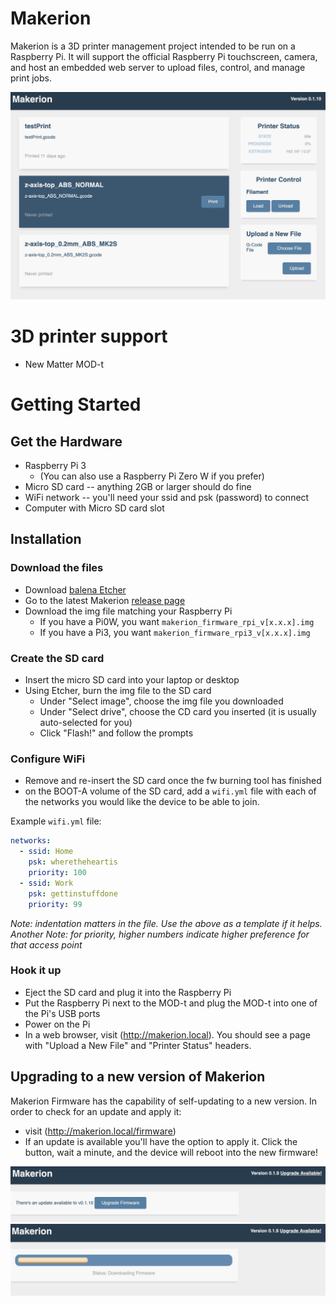 # Makerion

Makerion is a 3D printer management project intended to be run on a Raspberry Pi. It will support the official Raspberry Pi touchscreen, camera, and host an embedded web server to upload files, control, and manage print jobs.

![Screenshot](https://github.com/makerion/makerion/blob/master/images/Main.png)

# 3D printer support

* New Matter MOD-t

# Getting Started

## Get the Hardware

* Raspberry Pi 3
  * (You can also use a Raspberry Pi Zero W if you prefer)
* Micro SD card -- anything 2GB or larger should do fine
* WiFi network -- you'll need your ssid and psk (password) to connect
* Computer with Micro SD card slot

## Installation

### Download the files

* Download [balena Etcher](https://www.balena.io/etcher/)
* Go to the latest Makerion [release page](https://github.com/makerion/makerion/releases/latest)
* Download the img file matching your Raspberry Pi
  * If you have a Pi0W, you want `makerion_firmware_rpi_v[x.x.x].img`
  * If you have a Pi3, you want `makerion_firmware_rpi3_v[x.x.x].img`
  
### Create the SD card

* Insert the micro SD card into your laptop or desktop
* Using Etcher, burn the img file to the SD card
  * Under "Select image", choose the img file you downloaded
  * Under "Select drive", choose the CD card you inserted (it is usually auto-selected for you)
  * Click "Flash!" and follow the prompts
  
### Configure WiFi

* Remove and re-insert the SD card once the fw burning tool has finished
* on the BOOT-A volume of the SD card, add a `wifi.yml` file with each of the networks you would like the device to be able to join.

Example `wifi.yml` file:

```yaml
networks:
  - ssid: Home
    psk: wheretheheartis
    priority: 100
  - ssid: Work
    psk: gettinstuffdone
    priority: 99
```
_Note: indentation matters in the file. Use the above as a template if it helps._
_Another Note: for priority, higher numbers indicate higher preference for that access point_

### Hook it up

* Eject the SD card and plug it into the Raspberry Pi
* Put the Raspberry Pi next to the MOD-t and plug the MOD-t into one of the Pi's USB ports
* Power on the Pi
* In a web browser, visit (http://makerion.local). You should see a page with "Upload a New File" and "Printer Status" headers.

## Upgrading to a new version of Makerion

Makerion Firmware has the capability of self-updating to a new version. In order to check for an update and apply it:

* visit (http://makerion.local/firmware)
* If an update is available you'll have the option to apply it. Click the button, wait a minute, and the device will reboot into the new firmware!

![Firmware Update Available](https://github.com/makerion/makerion/blob/master/images/Firmware%20Available.png)
![Firmware Update in progress](https://github.com/makerion/makerion/blob/master/images/Firmware%20Update.png)
